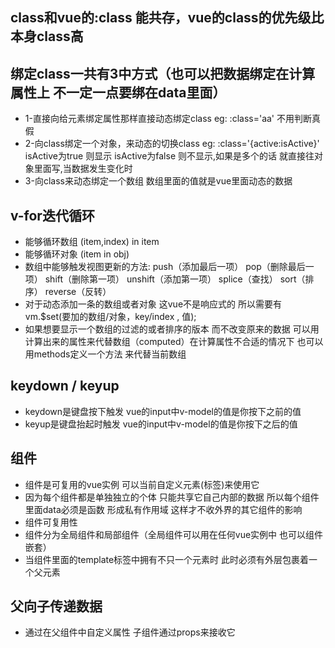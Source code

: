## class和vue的:class 能共存，vue的class的优先级比本身class高
## 绑定class一共有3中方式（也可以把数据绑定在计算属性上 不一定一点要绑在data里面）
- 1-直接向给元素绑定属性那样直接动态绑定class  eg: :class='aa' 不用判断真假
- 2-向class绑定一个对象，来动态的切换class eg: :class='{active:isActive}' isActive为true 则显示 isActive为false 则不显示,如果是多个的话 就直接往对象里面写,当数据发生变化时
- 3-向class来动态绑定一个数组 数组里面的值就是vue里面动态的数据

## v-for迭代循环
- 能够循环数组 (item,index) in item
- 能够循环对象 (item in obj)
- 数组中能够触发视图更新的方法: push（添加最后一项） pop（删除最后一项） shift（删除第一项） unshift（添加第一项） splice（查找） sort（排序） reverse（反转）
- 对于动态添加一条的数组或者对象 这vue不是响应式的 所以需要有 vm.$set(要加的数组/对象，key/index , 值);
- 如果想要显示一个数组的过滤的或者排序的版本 而不改变原来的数据 可以用计算出来的属性来代替数组（computed）在计算属性不合适的情况下 也可以用methods定义一个方法 来代替当前数组

## keydown / keyup
- keydown是键盘按下触发 vue的input中v-model的值是你按下之前的值
- keyup是键盘抬起时触发 vue的input中v-model的值是你按下之后的值

## 组件
- 组件是可复用的vue实例 可以当前自定义元素(标签)来使用它
- 因为每个组件都是单独独立的个体 只能共享它自己内部的数据 所以每个组件里面data必须是函数 形成私有作用域 这样才不收外界的其它组件的影响
- 组件可复用性
- 组件分为全局组件和局部组件（全局组件可以用在任何vue实例中 也可以组件嵌套）
- 当组件里面的template标签中拥有不只一个元素时 此时必须有外层包裹着一个父元素

## 父向子传递数据
- 通过在父组件中自定义属性 子组件通过props来接收它



